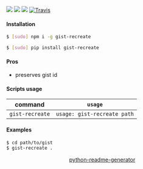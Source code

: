 <!--
https://pypi.org/project/readme-generator/
https://pypi.org/project/python-readme-generator/
-->

[![](https://img.shields.io/badge/OS-Unix-blue.svg?longCache=True)]()
[![](https://img.shields.io/pypi/v/gist-recreate.svg?maxAge=3600)](https://pypi.org/project/gist-recreate/)
[![](https://img.shields.io/npm/v/gist-recreate.svg?maxAge=3600)](https://www.npmjs.com/package/gist-recreate)
[![Travis](https://api.travis-ci.org/looking-for-a-job/gist-recreate.svg?branch=master)](https://travis-ci.org/looking-for-a-job/gist-recreate/)

#### Installation
```bash
$ [sudo] npm i -g gist-recreate
```
```bash
$ [sudo] pip install gist-recreate
```

#### Pros
+   preserves gist id

#### Scripts usage
command|`usage`
-|-
`gist-recreate` |`usage: gist-recreate path`

#### Examples
```bash
$ cd path/to/gist
$ gist-recreate .
```

<p align="center">
    <a href="https://pypi.org/project/python-readme-generator/">python-readme-generator</a>
</p>